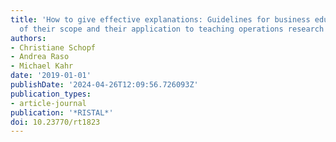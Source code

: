 ```yaml
---
title: 'How to give effective explanations: Guidelines for business education, discussion
  of their scope and their application to teaching operations research'
authors:
- Christiane Schopf
- Andrea Raso
- Michael Kahr
date: '2019-01-01'
publishDate: '2024-04-26T12:09:56.726093Z'
publication_types:
- article-journal
publication: '*RISTAL*'
doi: 10.23770/rt1823
---
```

